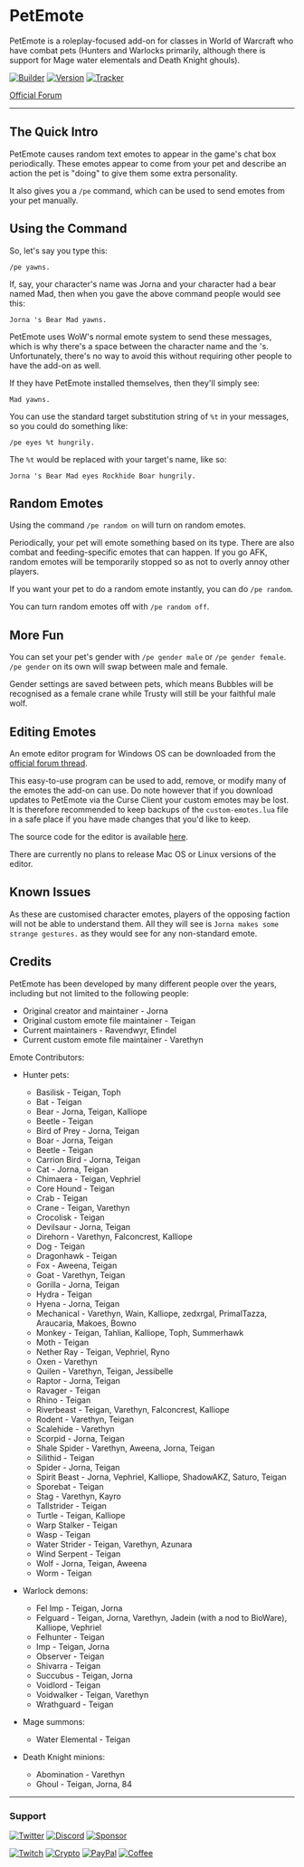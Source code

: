 # PetEmote

PetEmote is a roleplay-focused add-on for classes in World of Warcraft who have combat pets (Hunters and Warlocks primarily, although there is support for Mage water elementals and Death Knight ghouls).

[![Builder](https://img.shields.io/github/workflow/status/ravendwyr/petemote/Upload?label=Build&logo=github+actions&style=flat-square)](https://github.com/Ravendwyr/PetEmote/actions)
[![Version](https://img.shields.io/github/v/tag/ravendwyr/petemote?label=Version&logo=curseforge&style=flat-square)](https://www.curseforge.com/wow/addons/petemote/files/all)
[![Tracker](https://img.shields.io/github/issues/ravendwyr/petemote?label=Issues&logo=github&style=flat-square)](https://github.com/Ravendwyr/PetEmote/issues)

[Official Forum](https://forums.wow-petopia.com/viewtopic.php?f=3&t=20346)

***

## The Quick Intro

PetEmote causes random text emotes to appear in the game's chat box periodically.  These emotes appear to come from your pet and describe an action the pet is "doing" to give them some extra personality.

It also gives you a `/pe` command, which can be used to send emotes from your pet manually.

## Using the Command

So, let's say you type this:

`/pe yawns.`

If, say, your character's name was Jorna and your character had a bear named Mad, then when you gave the above command people would see this:

`Jorna 's Bear Mad yawns.`

PetEmote uses WoW's normal emote system to send these messages, which is why there's a space between the character name and the 's.  Unfortunately, there's no way to avoid this without requiring other people to have the add-on as well.

If they have PetEmote installed themselves, then they'll simply see:

`Mad yawns.`

You can use the standard target substitution string of `%t` in your messages, so you could do something like:

`/pe eyes %t hungrily.`

The `%t` would be replaced with your target's name, like so:

`Jorna 's Bear Mad eyes Rockhide Boar hungrily.`

## Random Emotes

Using the command `/pe random on` will turn on random emotes.

Periodically, your pet will emote something based on its type.  There are also combat and feeding-specific emotes that can happen.  If you go AFK, random emotes will be temporarily stopped so as not to overly annoy other players.

If you want your pet to do a random emote instantly, you can do `/pe random`.

You can turn random emotes off with `/pe random off`.

## More Fun

You can set your pet's gender with `/pe gender male` or `/pe gender female`. `/pe gender` on its own will swap between male and female.

Gender settings are saved between pets, which means Bubbles will be recognised as a female crane while Trusty will still be your faithful male wolf.

## Editing Emotes

An emote editor program for Windows OS can be downloaded from the [official forum thread](https://forums.wow-petopia.com/viewtopic.php?f=3&t=20346).

This easy-to-use program can be used to add, remove, or modify many of the emotes the add-on can use.  Do note however that if you download updates to PetEmote via the Curse Client your custom emotes may be lost.  It is therefore recommended to keep backups of the `custom-emotes.lua` file in a safe place if you have made changes that you'd like to keep.

The source code for the editor is available [here](https://github.com/Ravendwyr/PetEmote_Editor).

There are currently no plans to release Mac OS or Linux versions of the editor.

## Known Issues

As these are customised character emotes, players of the opposing faction will not be able to understand them.  All they will see is `Jorna makes some strange gestures.` as they would see for any non-standard emote.

## Credits

PetEmote has been developed by many different people over the years, including but not limited to the following people:

* Original creator and maintainer - Jorna
* Original custom emote file maintainer - Teigan
* Current maintainers - Ravendwyr, Efindel
* Current custom emote file maintainer - Varethyn

Emote Contributors:

* Hunter pets:
  * Basilisk - Teigan, Toph
  * Bat - Teigan
  * Bear - Jorna, Teigan, Kalliope
  * Beetle - Teigan
  * Bird of Prey - Jorna, Teigan
  * Boar - Jorna, Teigan
  * Beetle - Teigan
  * Carrion Bird - Jorna, Teigan
  * Cat - Jorna, Teigan
  * Chimaera - Teigan, Vephriel
  * Core Hound - Teigan
  * Crab - Teigan
  * Crane - Teigan, Varethyn
  * Crocolisk - Teigan
  * Devilsaur - Jorna, Teigan
  * Direhorn - Varethyn, Falconcrest, Kalliope
  * Dog - Teigan
  * Dragonhawk - Teigan
  * Fox - Aweena, Teigan
  * Goat - Varethyn, Teigan
  * Gorilla - Jorna, Teigan
  * Hydra - Teigan
  * Hyena - Jorna, Teigan
  * Mechanical - Varethyn, Wain, Kalliope, zedxrgal, PrimalTazza, Araucaria, Makoes, Bowno
  * Monkey - Teigan, Tahlian, Kalliope, Toph, Summerhawk
  * Moth - Teigan
  * Nether Ray - Teigan, Vephriel, Ryno
  * Oxen - Varethyn
  * Quilen - Varethyn, Teigan, Jessibelle
  * Raptor - Jorna, Teigan
  * Ravager - Teigan
  * Rhino - Teigan
  * Riverbeast - Teigan, Varethyn, Falconcrest, Kalliope
  * Rodent - Varethyn, Teigan
  * Scalehide - Varethyn
  * Scorpid - Jorna, Teigan
  * Shale Spider - Varethyn, Aweena, Jorna, Teigan
  * Silithid - Teigan
  * Spider - Jorna, Teigan
  * Spirit Beast - Jorna, Vephriel, Kalliope, ShadowAKZ, Saturo, Teigan
  * Sporebat - Teigan
  * Stag - Varethyn, Kayro
  * Tallstrider - Teigan
  * Turtle - Teigan, Kalliope
  * Warp Stalker - Teigan
  * Wasp - Teigan
  * Water Strider - Teigan, Varethyn, Azunara
  * Wind Serpent - Teigan
  * Wolf - Jorna, Teigan, Aweena
  * Worm - Teigan

* Warlock demons:
  * Fel Imp - Teigan, Jorna
  * Felguard - Teigan, Jorna, Varethyn, Jadein (with a nod to BioWare), Kalliope, Vephriel
  * Felhunter - Teigan
  * Imp - Teigan, Jorna
  * Observer - Teigan
  * Shivarra - Teigan
  * Succubus - Teigan, Jorna
  * Voidlord - Teigan
  * Voidwalker - Teigan, Varethyn
  * Wrathguard - Teigan

* Mage summons:
  * Water Elemental - Teigan

* Death Knight minions:
  * Abomination - Varethyn
  * Ghoul - Teigan, Jorna, 84

***

### Support

[![Twitter](https://img.shields.io/twitter/follow/ravendwyr?label=Twitter&logo=twitter&style=flat-square)](https://twitter.com/Ravendwyr)
[![Discord](https://img.shields.io/discord/299308204393889802?label=Discord&logo=discord&style=flat-square)](https://top.gg/servers/299308204393889802)
[![Sponsor](https://img.shields.io/github/sponsors/ravendwyr?label=Sponsors&logo=github+sponsors&style=flat-square)](https://github.com/sponsors/Ravendwyr)

[![Twitch](https://img.shields.io/badge/Twitch-subscribe-yellow?&logo=twitch&style=flat-square)](https://www.twitch.tv/subs/ravendwyr)
[![Crypto](https://img.shields.io/badge/ETH-send-yellow?&logo=ethereum&style=flat-square)](https://etherscan.io/address/0x332224Ed82264298B3DC68dAcf643E8Df4abDCC3)
[![PayPal](https://img.shields.io/badge/PayPal-donate-yellow?logo=paypal&style=flat-square)](https://www.paypal.me/Ravendwyr/5gbp)
[![Coffee](https://img.shields.io/badge/Kofi-buy-yellow?logo=ko-fi&style=flat-square)](https://ko-fi.com/Ravendwyr)
